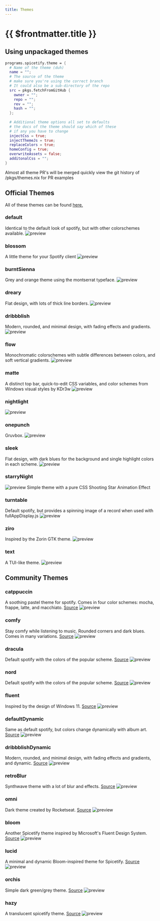 ```yaml
---
title: Themes
---
```

# {{ $frontmatter.title }}

## Using unpackaged themes

```nix
programs.spicetify.theme = {
  # Name of the theme (duh)
  name = "";
  # The source of the theme
  # make sure you're using the correct branch
  # It could also be a sub-directory of the repo
  src = pkgs.fetchFromGitHub {
    owner = "";
    repo = "";
    rev = "";
    hash = "";
  };
  
  # Additional theme options all set to defaults
  # the docs of the theme should say which of these 
  # if any you have to change
  injectCss = true;
  injectThemeJs = true;
  replaceColors = true;
  homeConfig = true;
  overwriteAssets = false;
  additonalCss = "";
}
```

Almost all theme PR's will be merged quickly view the git history of
/pkgs/themes.nix for PR examples

## Official Themes

All of these themes can be found
[here.](https://github.com/spicetify/spicetify-themes)

### default

Identical to the default look of spotify, but with other colorschemes available.
![preview](https://github.com/spicetify/spicetify-themes/blob/master/Default/ocean.png?raw=true)

### blossom

A little theme for your Spotify client
![preview](https://github.com/spicetify/spicetify-themes/blob/master/Blossom/images/home.png?raw=true)

### burntSienna

Grey and orange theme using the montserrat typeface.
![preview](https://github.com/spicetify/spicetify-themes/blob/master/BurntSienna/screenshot.png?raw=true)

### dreary

Flat design, with lots of thick line borders.
![preview](https://github.com/spicetify/spicetify-themes/blob/master/Dreary/bib.png?raw=true)

### dribbblish

Modern, rounded, and minimal design, with fading effects and gradients.
![preview](https://github.com/spicetify/spicetify-themes/blob/master/Dribbblish/base.png?raw=true)

### flow

Monochromatic colorschemes with subtle differences between colors, and soft
vertical gradients.
![preview](https://raw.githubusercontent.com/spicetify/spicetify-themes/master/Flow/screenshots/ocean.png?raw=true)

### matte

A distinct top bar, quick-to-edit CSS variables, and color schemes from Windows
visual styles by KDr3w
![preview](https://github.com/spicetify/spicetify-themes/blob/master/Matte/screenshots/ylx-matte.png?raw=true)

### nightlight

![preview](https://github.com/spicetify/spicetify-themes/blob/master/Nightlight/screenshots/nightlight.png?raw=true)

### onepunch

Gruvbox.
![preview](https://github.com/spicetify/spicetify-themes/blob/master/Onepunch/screenshots/dark_home.png?raw=true)

### sleek

Flat design, with dark blues for the background and single highlight colors in
each scheme.
![preview](https://github.com/spicetify/spicetify-themes/blob/master/Sleek/bladerunner.png?raw=true)

### starryNight

![preview](https://github.com/spicetify/spicetify-themes/blob/master/StarryNight/images/base.png?raw=true)
Simple theme with a pure CSS Shooting Star Animation Effect

### turntable

Default spotify, but provides a spinning image of a record when used with
fullAppDisplay.js
![preview](https://github.com/spicetify/spicetify-themes/blob/master/Turntable/screenshots/fad.png?raw=true)

### ziro

Inspired by the Zorin GTK theme.
![preview](https://raw.githubusercontent.com/schnensch0/ziro/main/preview/album-blue-dark.png?raw=true)

### text

A TUI-like theme.
![preview](https://raw.githubusercontent.com/spicetify/spicetify-themes/master/text/screenshots/Spotify.png?raw=true)

## Community Themes

### catppuccin

A soothing pastel theme for spotify. Comes in four color schemes: mocha, frappe,
latte, and macchiato. [Source](https://github.com/catppuccin/spicetify)
![preview](https://github.com/catppuccin/spicetify/blob/main/assets/preview.webp?raw=true)

### comfy

Stay comfy while listening to music. Rounded corners and dark blues. Comes in
many variations. [Source](https://github.com/Comfy-Themes/Spicetify)
![preview](https://github.com/Comfy-Themes/Spicetify/blob/main/images/color-schemes/comfy.png?raw=true)

### dracula

Default spotify with the colors of the popular scheme.
[Source](https://github.com/Darkempire78/Dracula-Spicetify)
![preview](https://github.com/Darkempire78/Dracula-Spicetify/blob/master/screenshot.png?raw=true)

### nord

Default spotify with the colors of the popular scheme.
[Source](https://github.com/Tetrax-10/Nord-Spotify)
![preview](https://raw.githubusercontent.com/Tetrax-10/Nord-Spotify/master/assets/nord/libx/libx-home-page.png?raw=true)

### fluent

Inspired by the design of Windows 11.
[Source](https://github.com/williamckha/spicetify-fluent)
![preview](https://github.com/williamckha/spicetify-fluent/blob/master/screenshots/dark-1.png?raw=true)

### defaultDynamic

Same as default spotify, but colors change dynamically with album art.
[Source](https://github.com/JulienMaille/spicetify-dynamic-theme)
![preview](https://github.com/JulienMaille/spicetify-dynamic-theme/blob/main/preview.gif?raw=true)

### dribbblishDynamic

Modern, rounded, and minimal design, with fading effects and gradients, and dynamic. [Source](https://github.com/JulienMaille/dribbblish-dynamic-theme)
![preview](https://github.com/JulienMaille/dribbblish-dynamic-theme/blob/main/preview.png?raw=true)

### retroBlur

Synthwave theme with a lot of blur and effects.
[Source](https://github.com/Motschen/Retroblur)
![preview](https://github.com/Motschen/Retroblur/blob/main/preview/playlist.png?raw=true)

### omni

Dark theme created by Rocketseat. [Source](https://github.com/getomni/spicetify)
![preview](https://github.com/getomni/spicetify/blob/main/screenshot.png?raw=true)

### bloom

Another Spicetify theme inspired by Microsoft's Fluent Design System.
[Source](https://github.com/nimsandu/spicetify-bloom)
![preview](https://github.com/nimsandu/spicetify-bloom/blob/main/images/dark.png?raw=true)

### lucid

A minimal and dynamic Bloom-inspired theme for Spicetify.
[Source](https://github.com/sanoojes/Spicetify-Lucid)
![preview](https://github.com/sanoojes/Spicetify-Lucid/blob/main/assets/images/base.png?raw=true)

### orchis

Simple dark green/grey theme.
[Source](https://github.com/canbeardig/Spicetify-Orchis-Colours-v2)
![preview](https://github.com/canbeardig/Spicetify-Orchis-Colours-v2/blob/main/screenshot.png?raw=true)

### hazy

A translucent spicetify theme. [Source](https://github.com/Astromations/Hazy)
![preview](https://github.com/Astromations/Hazy/blob/main/hazy_home.png?raw=true)

